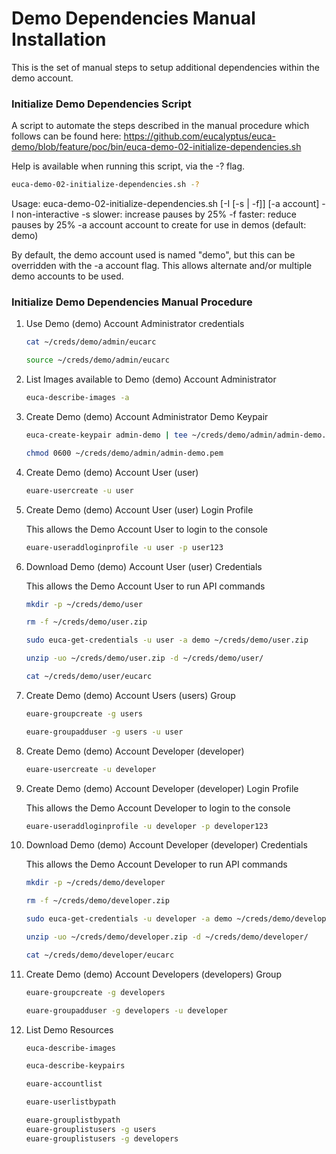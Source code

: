 # Demo Dependencies Manual Installation

This is the set of manual steps to setup additional dependencies within the demo account.

### Initialize Demo Dependencies Script

A script to automate the steps described in the manual procedure which follows can be found here:
https://github.com/eucalyptus/euca-demo/blob/feature/poc/bin/euca-demo-02-initialize-dependencies.sh

Help is available when running this script, via the -? flag.

```bash
euca-demo-02-initialize-dependencies.sh -?
```

Usage: euca-demo-02-initialize-dependencies.sh [-I [-s | -f]] [-a account]
  -I          non-interactive
  -s          slower: increase pauses by 25%
  -f          faster: reduce pauses by 25%
  -a account  account to create for use in demos (default: demo)

By default, the demo account used is named "demo", but this can be overridden with the -a account flag.
This allows alternate and/or multiple demo accounts to be used.

### Initialize Demo Dependencies Manual Procedure

1. Use Demo (demo) Account Administrator credentials

    ```bash
    cat ~/creds/demo/admin/eucarc

    source ~/creds/demo/admin/eucarc
    ```

2. List Images available to Demo (demo) Account Administrator

    ```bash
    euca-describe-images -a
    ```

3. Create Demo (demo) Account Administrator Demo Keypair

    ```bash
    euca-create-keypair admin-demo | tee ~/creds/demo/admin/admin-demo.pem

    chmod 0600 ~/creds/demo/admin/admin-demo.pem
    ```

4. Create Demo (demo) Account User (user)

    ```bash
    euare-usercreate -u user
    ```

5. Create Demo (demo) Account User (user) Login Profile

    This allows the Demo Account User to login to the console

    ```bash
    euare-useraddloginprofile -u user -p user123
    ```

6. Download Demo (demo) Account User (user) Credentials

    This allows the Demo Account User to run API commands

    ```bash
    mkdir -p ~/creds/demo/user

    rm -f ~/creds/demo/user.zip

    sudo euca-get-credentials -u user -a demo ~/creds/demo/user.zip

    unzip -uo ~/creds/demo/user.zip -d ~/creds/demo/user/

    cat ~/creds/demo/user/eucarc
    ```

7. Create Demo (demo) Account Users (users) Group

    ```bash
    euare-groupcreate -g users

    euare-groupadduser -g users -u user
    ```

8. Create Demo (demo) Account Developer (developer)

    ```bash
    euare-usercreate -u developer
    ```

9. Create Demo (demo) Account Developer (developer) Login Profile

    This allows the Demo Account Developer to login to the console

    ```bash
    euare-useraddloginprofile -u developer -p developer123
    ```

10. Download Demo (demo) Account Developer (developer) Credentials

    This allows the Demo Account Developer to run API commands

    ```bash
    mkdir -p ~/creds/demo/developer

    rm -f ~/creds/demo/developer.zip

    sudo euca-get-credentials -u developer -a demo ~/creds/demo/developer.zip

    unzip -uo ~/creds/demo/developer.zip -d ~/creds/demo/developer/

    cat ~/creds/demo/developer/eucarc
    ```

11. Create Demo (demo) Account Developers (developers) Group

    ```bash
    euare-groupcreate -g developers

    euare-groupadduser -g developers -u developer
    ```

12. List Demo Resources

    ```bash
    euca-describe-images

    euca-describe-keypairs

    euare-accountlist

    euare-userlistbypath

    euare-grouplistbypath
    euare-grouplistusers -g users
    euare-grouplistusers -g developers
    ```
